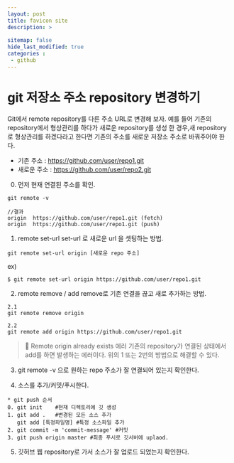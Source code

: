 ```yaml
---
layout: post
title: favicon site 
description: >
  
sitemap: false
hide_last_modified: true
categories :
 - github
---
```




# git 저장소 주소 repository 변경하기
Git에서 remote repository를 다른 주소 URL로 변경해 보자.
예를 들어 기존의 repository에서 형상관리를 하다가 새로운 repository를 생성 한 경우,새 repository로 형상관리를 하겠다라고 한다면 기존의 주소를 새로운 저장소 주소로 바꿔주어야 한다.
- 기존 주소 : https://github.com/user/repo1.git
- 새로운 주소 : https://github.com/user/repo2.git

0. 먼저 현재 연결된 주소를 확인.
~~~shell
git remote -v
~~~
~~~shell
//결과
origin  https://github.com/user/repo1.git (fetch)
origin  https://github.com/user/repo1.git (push)
~~~

1. remote set-url
set-url 로 새로운 url 을 셋팅하는 방법.
~~~shell
git remote set-url origin [새로운 repo 주소]
~~~
ex)
~~~shell
$ git remote set-url origin https://github.com/user/repo1.git
~~~

2. remote remove / add
remove로 기존 연결을 끊고 새로 추가하는 방법.

 ~~~shell
 2.1
 git remote remove origin
 ~~~

 ~~~shell
 2.2
 git remote add origin https://github.com/user/repo1.git
 ~~~

 >🚫 Remote origin already exists 에러
 기존의 repository가 연결된 상태에서 add를 하면 발생하는 에러이다.
 위의 1 또는 2번의 방법으로 해결할 수 있다.


3. git remote -v 으로 원하는 repo 주소가 잘 연결되어 있는지 확인한다.


4. 소스를 추가/커밋/푸시한다.
~~~shell
* git push 순서
0. git init    #현재 디렉토리에 깃 생성
1. git add .   #변경된 모든 소스 추가
   git add [특정파일명] #특정 소스파일 추가
2. git commit -m 'commit-message' #커밋
3. git push origin master #최종 푸시로 깃서버에 uplaod.   
~~~

5. 깃허브 웹 repository로 가서 소스가 잘 업로드 되었는지 확인한다.
